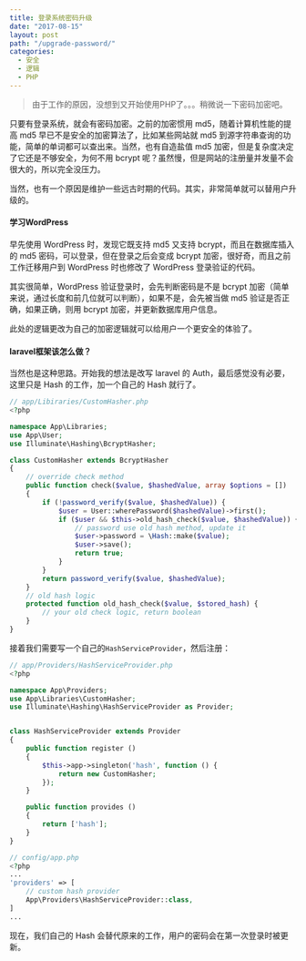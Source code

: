 ```yaml
---
title: 登录系统密码升级
date: "2017-08-15"
layout: post
path: "/upgrade-password/"
categories:
  - 安全
  - 逻辑
  - PHP
---
```


> 由于工作的原因，没想到又开始使用PHP了。。。稍微说一下密码加密吧。

只要有登录系统，就会有密码加密。之前的加密惯用 md5，随着计算机性能的提高 md5 早已不是安全的加密算法了，比如某些网站就 md5 到源字符串查询的功能，简单的单词都可以查出来。当然，也有自造盐值 md5 加密，但是复杂度决定了它还是不够安全，为何不用 bcrypt 呢？虽然慢，但是网站的注册量并发量不会很大的，所以完全没压力。

当然，也有一个原因是维护一些远古时期的代码。其实，非常简单就可以替用户升级的。

<!--more-->

#### 学习WordPress

早先使用 WordPress 时，发现它既支持 md5 又支持 bcrypt，而且在数据库插入的 md5 密码，可以登录，但在登录之后会变成 bcrypt 加密，很好奇，而且之前工作迁移用户到 WordPress 时也修改了 WordPress 登录验证的代码。

其实很简单，WordPress 验证登录时，会先判断密码是不是 bcrypt 加密（简单来说，通过长度和前几位就可以判断），如果不是，会先被当做 md5 验证是否正确，如果正确，则用 bcrypt 加密，并更新数据库用户信息。

此处的逻辑更改为自己的加密逻辑就可以给用户一个更安全的体验了。

#### laravel框架该怎么做？

当然也是这种思路。开始我的想法是改写 laravel 的 Auth，最后感觉没有必要，这里只是 Hash 的工作，加一个自己的 Hash 就行了。


```php
// app/Libiraries/CustomHasher.php
<?php

namespace App\Libraries;
use App\User;
use Illuminate\Hashing\BcryptHasher;

class CustomHasher extends BcryptHasher
{
    // override check method
    public function check($value, $hashedValue, array $options = [])
    {
        if (!password_verify($value, $hashedValue)) {
            $user = User::wherePassword($hashedValue)->first();
            if ($user && $this->old_hash_check($value, $hashedValue)) {
                // password use old hash method, update it
                $user->password = \Hash::make($value);
                $user->save();
                return true;
            }
        }
        return password_verify($value, $hashedValue);
    }
    // old hash logic
    protected function old_hash_check($value, $stored_hash) {
        // your old check logic, return boolean
    }
}
```

接着我们需要写一个自己的`HashServiceProvider`，然后注册：

```php
// app/Providers/HashServiceProvider.php
<?php

namespace App\Providers;
use App\Libraries\CustomHasher;
use Illuminate\Hashing\HashServiceProvider as Provider;


class HashServiceProvider extends Provider
{
    public function register ()
    {
        $this->app->singleton('hash', function () {
            return new CustomHasher;
        });
    }

    public function provides ()
    {
        return ['hash'];
    }
}
```
```php
// config/app.php
<?php
...
'providers' => [
    // custom hash provider
    App\Providers\HashServiceProvider::class,
]
...
```
现在，我们自己的 Hash 会替代原来的工作，用户的密码会在第一次登录时被更新。
